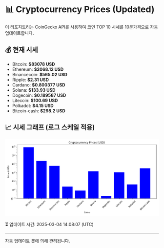 
# 📊 Cryptocurrency Prices (Updated)

이 리포지토리는 CoinGecko API를 사용하여 코인 TOP 10 시세를 10분가격으로 자동 업데이트합니다.

## 💰 현재 시세
- Bitcoin: **$83078 USD**
- Ethereum: **$2068.12 USD**
- Binancecoin: **$565.02 USD**
- Ripple: **$2.31 USD**
- Cardano: **$0.800377 USD**
- Solana: **$133.93 USD**
- Dogecoin: **$0.189587 USD**
- Litecoin: **$100.69 USD**
- Polkadot: **$4.15 USD**
- Bitcoin-cash: **$298.2 USD**

## 📈 시세 그래프 (로그 스케일 적용)
![Crypto Prices](crypto_prices.png)

⏳ 업데이트 시간: 2025-03-04 14:08:07 (UTC)

---
자동 업데이트 봇에 의해 관리됩니다.
